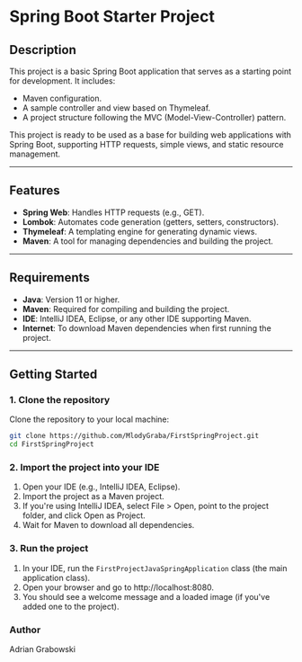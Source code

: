 # Spring Boot Starter Project

## Description
This project is a basic Spring Boot application that serves as a starting point for development. It includes:
- Maven configuration.
- A sample controller and view based on Thymeleaf.
- A project structure following the MVC (Model-View-Controller) pattern.

This project is ready to be used as a base for building web applications with Spring Boot, supporting HTTP requests, simple views, and static resource management.

---

## Features
- **Spring Web**: Handles HTTP requests (e.g., GET).
- **Lombok**: Automates code generation (getters, setters, constructors).
- **Thymeleaf**: A templating engine for generating dynamic views.
- **Maven**: A tool for managing dependencies and building the project.

---

## Requirements
- **Java**: Version 11 or higher.
- **Maven**: Required for compiling and building the project.
- **IDE**: IntelliJ IDEA, Eclipse, or any other IDE supporting Maven.
- **Internet**: To download Maven dependencies when first running the project.

---

## Getting Started

### 1. Clone the repository
Clone the repository to your local machine:
```bash
git clone https://github.com/MlodyGraba/FirstSpringProject.git
cd FirstSpringProject
```

### 2. Import the project into your IDE
1. Open your IDE (e.g., IntelliJ IDEA, Eclipse).
2. Import the project as a Maven project.
3. If you're using IntelliJ IDEA, select File > Open, point to the project folder, and click Open as Project.
4. Wait for Maven to download all dependencies.

### 3. Run the project
1. In your IDE, run the `FirstProjectJavaSpringApplication` class (the main application class).
2. Open your browser and go to http://localhost:8080.
3. You should see a welcome message and a loaded image (if you've added one to the project).

### Author 
Adrian Grabowski